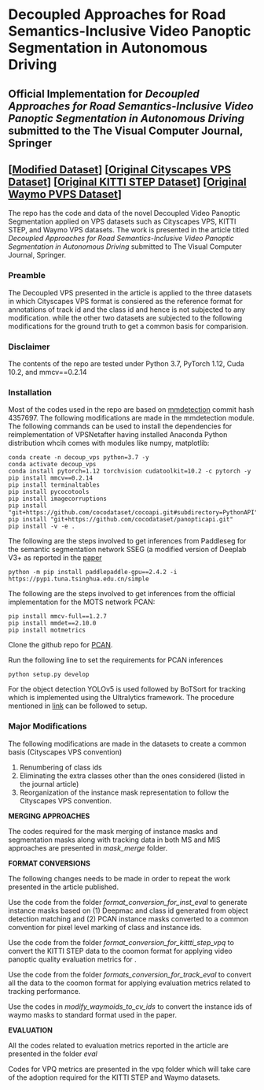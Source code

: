 
# Decoupled Approaches for Road Semantics-Inclusive Video Panoptic Segmentation in Autonomous Driving

## **Official Implementation for *Decoupled Approaches for Road Semantics-Inclusive Video Panoptic Segmentation in Autonomous Driving* submitted to the The Visual Computer Journal, Springer**
## [[Modified Dataset](https://drive.google.com/drive/folders/1T2hEF7VbFGRytLEMxsbDKYg-ehi8NmUg?usp=sharing)] [[Original Cityscapes VPS Dataset](https://www.dropbox.com/scl/fi/th8t12uvalox9fopzlab1/cityscapes-vps-dataset-1.0.zip?rlkey=rfd1prz6jsn4kxi1nc04gqqsr&e=1&dl=0)] [[Original KITTI STEP Dataset](https://www.cvlibs.net/datasets/kitti/eval_step.php)] [[Original Waymo PVPS Dataset](https://waymo.com/open/download)]

The repo has the code and data of the novel Decoupled Video Panoptic Segmentation applied on VPS datasets such as Cityscapes VPS, KITTI STEP, and Waymo VPS datasets. The work is presented in the article titled *Decoupled Approaches for Road Semantics-Inclusive Video Panoptic Segmentation in Autonomous Driving* submitted to The Visual Computer Journal, Springer.

### Preamble
The Decoupled VPS presented in the article is applied to the three datasets in which Cityscapes VPS format is consiered as the reference format for annotations of track id and the class id and hence is not subjected to any modification. while the other two datasets are subjected to the following modifications for the ground truth to get a common basis for comparision.

### Disclaimer
The contents of the repo are tested under Python 3.7, PyTorch 1.12, Cuda 10.2, and mmcv==0.2.14

### Installation
Most of the codes used in the repo are based on [mmdetection](https://github.com/open-mmlab/mmdetection) commit hash 4357697. The following modifications are made in the mmdetection module.
The following commands can be used to install the dependencies for reimplementation of VPSNetafter having installed Anaconda Python distribution whcih comes with modules like numpy, matplotlib:

```
conda create -n decoup_vps python=3.7 -y
conda activate decoup_vps
conda install pytorch=1.12 torchvision cudatoolkit=10.2 -c pytorch -y
pip install mmcv==0.2.14
pip install terminaltables
pip install pycocotools
pip install imagecorruptions
pip install "git+https://github.com/cocodataset/cocoapi.git#subdirectory=PythonAPI"
pip install "git+https://github.com/cocodataset/panopticapi.git"
pip install -v -e .

```

The following are the steps involved to get inferences from Paddleseg for the semantic segmentation network SSEG (a modified version of Deeplab V3+ as reported in the [paper](https://arxiv.org/pdf/1812.01593.pdf)

```
python -m pip install paddlepaddle-gpu==2.4.2 -i https://pypi.tuna.tsinghua.edu.cn/simple
```

The following are the steps involved to get inferences from the official implementation for the MOTS network PCAN:

```
pip install mmcv-full==1.2.7
pip install mmdet==2.10.0
pip install motmetrics
```

Clone the github repo for [PCAN](https://github.com/SysCV/pcan/tree/main).

Run the following line to set the requirements for PCAN inferences

```
python setup.py develop
```

For the object detection YOLOv5 is used followed by BoTSort for tracking which is implemented using the Ultralytics framework. The procedure mentioned in [link](https://github.com/ultralytics/yolov5) can be followed to setup.


### Major Modifications
The following modifications are made in the datasets to create a common basis (Cityscapes VPS convention)
1. Renumbering of class ids
2. Eliminating the extra classes other than the ones considered (listed in the journal article)
3. Reorganization of the instance mask representation to follow the Cityscapes VPS convention.


**MERGING APPROACHES**

The codes required for the mask merging of instance masks and segmentation masks along with tracking data in both MS and MIS approaches are presented in *mask_merge* folder.

**FORMAT CONVERSIONS**

The following  changes needs to be made in order to repeat the work presented in the article published.

Use the code from the folder *format_conversion_for_inst_eval* to generate instance masks based on (1) Deepmac and class id generated from object detection matching and (2) PCAN instance masks converted to a common convention for pixel level marking of class and instance ids.

Use the code from the folder *format_conversion_for_kittti_step_vpq* to convert the KITTI STEP data to the coomon format for applying video panoptic quality evaluation metrics for .

Use the code from the folder *formats_conversion_for_track_eval* to convert all the data to the coomon format for applying evaluation metrics related to tracking performance.

Use the codes in *modify_waymoids_to_cv_ids* to convert the instance ids of waymo masks to standard format used in the paper.

**EVALUATION**

All the codes related to evaluation metrics reported in the article are presented in the folder *eval*

Codes for VPQ metrics are presented in the vpq folder which will take care of the adoption required for the KITTI STEP and Waymo datasets.

